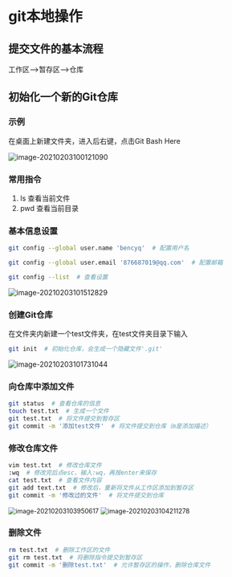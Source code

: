 # git本地操作

## 提交文件的基本流程

工作区-->暂存区-->仓库

## 初始化一个新的Git仓库

### 示例

在桌面上新建文件夹，进入后右键，点击Git Bash Here

 ![image-20210203100121090](D:\git学习笔记\picture\image-20210203100121090.png)

### 常用指令

1. ls 查看当前文件
2. pwd 查看当前目录

### 基本信息设置

```bash
git config --global user.name 'bencyq'  # 配置用户名

git config --global user.email '876687019@qq.com'  # 配置邮箱

git config --list  # 查看设置
```

![image-20210203101512829](D:\git学习笔记\picture\image-20210203101512829.png)	

### 创建Git仓库

在文件夹内新建一个test文件夹，在test文件夹目录下输入

```bash
git init  # 初始化仓库，会生成一个隐藏文件'.git'
```

![image-20210203101731044](D:\git学习笔记\picture\image-20210203101731044.png)	

### 向仓库中添加文件

```bash
git status  # 查看仓库的信息
touch test.txt  # 生成一个文件
git test.txt  # 将文件提交到暂存区
git commit -m '添加test文件'  # 将文件提交到仓库（m是添加描述）
```

### 修改仓库文件

```bash
vim test.txt  # 修改仓库文件
:wq  # 修改完后点esc，输入:wq，再按enter来保存
cat test.txt  # 查看文件内容
git add text.txt  # 修改后，重新将文件从工作区添加到暂存区
git commit -m '修改过的文件'  # 将文件提交到仓库
```

<img src="D:\git学习笔记\picture\image-20210203103950617.png" alt="image-20210203103950617" style="zoom:90%;" />	<img src="D:\git学习笔记\picture\image-20210203104211278.png" alt="image-20210203104211278" style="zoom:90%;" />	

### 删除文件

```bash
rm test.txt  # 删除工作区的文件
git rm test.txt  # 将删除指令提交到暂存区
git commit -m '删除test.txt'  # 允许暂存区的操作，删除仓库文件
```


